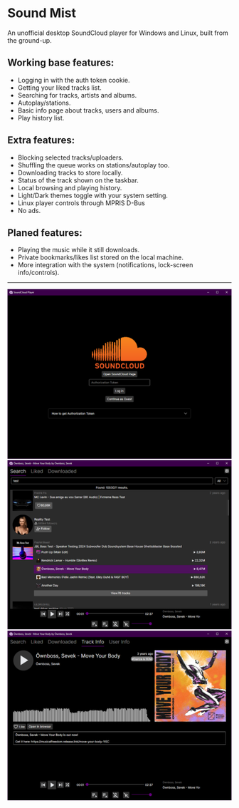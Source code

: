 # Sound Mist
An unofficial desktop SoundCloud player for Windows and Linux, built from the ground-up.

## Working base features:
- Logging in with the auth token cookie.
- Getting your liked tracks list.
- Searching for tracks, artists and albums.
- Autoplay/stations.
- Basic info page about tracks, users and albums.
- Play history list.

## Extra features:
- Blocking selected tracks/uploaders.
- Shuffling the queue works on stations/autoplay too.
- Downloading tracks to store locally.
- Status of the track shown on the taskbar.
- Local browsing and playing history.
- Light/Dark themes toggle with your system setting.
- Linux player controls through MPRIS D-Bus
- No ads.

## Planed features:
- Playing the music while it still downloads.
- Private bookmarks/likes list stored on the local machine.
- More integration with the system (notifications, lock-screen info/controls).

---
![](/images/1.png)
![](/images/2.png)
![](/images/3.png)
